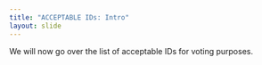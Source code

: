 ```yaml
---
title: "ACCEPTABLE IDs: Intro"
layout: slide
---
```


We will now go over the list of acceptable IDs for voting purposes.
